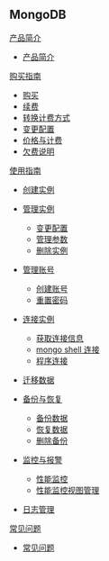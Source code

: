## MongoDB

[产品简介]()
 
* [产品简介](平台服务/MongoDB/产品简介/MongoDB产品简介.md)

[购买指南]()

* [购买](平台服务/MongoDB/购买指南/购买MongoDB.md)
* [续费](平台服务/MongoDB/购买指南/续费MongoDB.md)
* [转换计费方式](平台服务/MongoDB/购买指南/MongoDB转换计费方式.md)
* [变更配置](平台服务/MongoDB/购买指南/MongoDB变更配置.md)
* [价格与计费](平台服务/MongoDB/购买指南/MongoDB价格与计费.md)
* [欠费说明](平台服务/MongoDB/购买指南/MongoDB欠费说明.md)


[使用指南]()

* [创建实例](平台服务/MongoDB/使用指南/创建MongoDB实例.md)
* [管理实例]()

  * [变更配置](平台服务/MongoDB/使用指南/管理实例/MongoDB变更配置.md)
  * [管理参数](平台服务/MongoDB/使用指南/管理实例/MongoDB管理参数.md)
  * [删除实例](平台服务/MongoDB/使用指南/管理实例/MongoDB删除实例.md)
* [管理账号]()

  * [创建账号](平台服务/MongoDB/使用指南/管理账号/MongoDB创建账号.md)
  * [重置密码](平台服务/MongoDB/使用指南/管理账号/MongoDB重置密码.md)
* [连接实例]()

  * [获取连接信息](平台服务/MongoDB/使用指南/连接实例/MongoDB获取连接信息.md)
  * [mongo shell 连接](平台服务/MongoDB/使用指南/连接实例/mongoshell连接MongoDB实例.md)
  * [程序连接](平台服务/MongoDB/使用指南/连接实例/程序连接MongoDB实例.md)
* [迁移数据](平台服务/MongoDB/使用指南/MongoDB迁移数据.md)
* [备份与恢复]()

  * [备份数据](平台服务/MongoDB/使用指南/备份与恢复/MongoDB备份数据.md)
  * [恢复数据](平台服务/MongoDB/使用指南/备份与恢复/MongoDB恢复数据.md)
  * [删除备份](平台服务/MongoDB/使用指南/备份与恢复/MongoDB删除备份.md)
* [监控与报警]()

  * [性能监控](平台服务/MongoDB/使用指南/监控与报警/MongoDB性能监控.md)
  * [性能监控视图管理](平台服务/MongoDB/使用指南/监控与报警/MongoDB性能监控视图管理.md)
* [日志管理](平台服务/MongoDB/使用指南/MongoDB日志管理.md)

[常见问题]()

* [常见问题](平台服务/MongoDB/常见问题/MongoDB常见问题.md)




